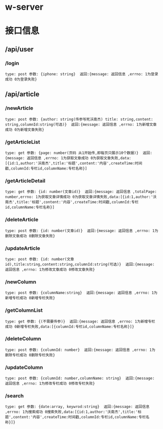 # w-server

# 接口信息
## /api/user
### /login
```
type: post 参数: {iphone: string}  返回:{message: 返回信息 ,errno: 1为登录成功 0为登录失败}
```
## /api/article
### /newArticle 
```
type: post 参数: {author: string(传参写死沃南杰) title: string,content: string,columnId:string(可选)}  返回:{message: 返回信息 ,errno: 1为新增文章成功 0为新增文章失败}
```
### /getArticleList
```
type: get 参数: {page: number(页码 从1开始传,即每页只展示10个数据)}  返回:{message: 返回信息 ,errno: 1为获取文章成功 0为获取文章失败,data:[{id:1,author:'沃南杰',title:'标题',content:'内容',createTime:时间戳,columnId:专栏id,columnName:专栏名称}]
```
### /getArticleDetail
```
type: get 参数: {id: number(文章id)}  返回:{message: 返回信息 ,totalPage: number,errno: 1为获取文章详情成功 0为获取文章详情失败,data:[{id:1,author:'沃南杰',title:'标题',content:'内容',createTime:时间戳,columnId:专栏id,columnName:专栏名称}]
```

### /deleteArticle
```
type: post 参数: {id: number(文章id)}  返回:{message: 返回信息 ,errno: 1为删除文章成功 0删除文章失败}
```

### /updateArticle
```
type: post 参数: {id: number(文章id),title:string,content:string,columnId:string(可选)}  返回:{message: 返回信息 ,errno: 1为修改文章成功 0修改文章失败}
```

### /newColumn
```
type: post 参数: {columnName:string}  返回:{message: 返回信息 ,errno: 1为新增专栏成功 0新增专栏失败}
```

### /getColumnList
```
type: get 参数: {(不需要传参)}  返回:{message: 返回信息 ,errno: 1为新增专栏成功 0新增专栏失败,data:[{columnId:专栏id,columnName:专栏名称}]}
```
### /deleteColumn
```
type: post 参数: {columnId: number}  返回:{message: 返回信息 ,errno: 1为删除专栏成功 0删除专栏失败}
```

### /updateColumn
```
type: post 参数: {columnId: number,columnName: string}  返回:{message: 返回信息 ,errno: 1为修改专栏成功 0修改专栏失败}
```

### /search
```
type: get 参数: {date:array, keywrod:string}  返回:{message: 返回信息 ,errno: 1为搜索成功 0搜索失败,data:[{id:1,author:'沃南杰',title:'标题',content:'内容',createTime:时间戳,columnId:专栏id,columnName:专栏名称}]}
```